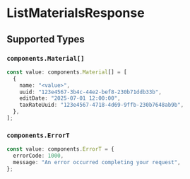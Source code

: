 # ListMaterialsResponse


## Supported Types

### `components.Material[]`

```typescript
const value: components.Material[] = [
  {
    name: "<value>",
    uuid: "123e4567-3b4c-44e2-bef8-230b71ddb33b",
    editDate: "2025-07-01 12:00:00",
    taxRateUuid: "123e4567-4718-4d69-9ffb-230b7648ab9b",
  },
];
```

### `components.ErrorT`

```typescript
const value: components.ErrorT = {
  errorCode: 1000,
  message: "An error occurred completing your request",
};
```

